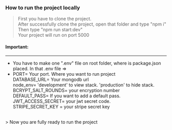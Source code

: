 ### How to run the project locally
> First you have to clone the project. <br>
> After successfully clone the project, open that folder and type "npm i" <br>
> Then type "npm run start:dev" <br>
> Your project will run on port 5000 <br>

#### Important:
*** 
* You have to make one ".env" file on root folder, where is package.json placed. In that .env file =>
* PORT= Your port. Where you want to run project <br> DATABASE_URL= Your mongodb url <br> node_env= 'development' to view stack. 'production' to hide stack. <br> BCRYPT_SALT_ROUNDS= your encryption number <br> DEFAULT_PASS= If you want to add a default pass. <br> JWT_ACCESS_SECRET= your jwt secret code. <br> STRIPE_SECRET_KEY = your stripe secret key
<br>
> Now you are fully ready to run the project